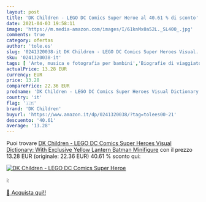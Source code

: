 ```yaml
---
layout: post
title: 'DK Children - LEGO DC Comics Super Heroe al 40.61 % di sconto'
date: 2021-04-03 19:58:11
image: 'https://m.media-amazon.com/images/I/61knMx0a52L._SL400_.jpg'
comments: true
category: ofertas
author: 'tole.es'
slug: '0241320038-it DK Children - LEGO DC Comics Super Heroes Visual...'
sku: '0241320038-it'
tags: [ 'Arte, musica e fotografia per bambini','Biografie di viaggiatori ed esploratori per bambini','Biografie per bambini','Consultazione e informazione per bambini','Dizionari per bambini','Fumetti e manga','Fumetti e manga per bambini','Giochi, giocattoli e attività ricreativa','Humor per bambini','Libri','Libri per bambini','Libri su arte e spettacolo per bambini','Narrativa a fumetti','Saggistica per bambini','Testi di formazione e consultazione per bambini','dk children', ]
actualPrice: 13.28 EUR
currency: EUR
price: 13.28
comparePrice: 22.36 EUR
prodname: 'DK Children - LEGO DC Comics Super Heroes Visual Dictionary: With Exclusive Yellow Lantern Batman Minifigure'
country: 'it'
flag: '🇮🇹'
brand: 'DK Children'
buyurl: 'https://www.amazon.it/dp/0241320038/?tag=tolees00-21'
descuento: '40.61'
average: '13.28'
---
```


Puoi trovare [DK Children - LEGO DC Comics Super Heroes Visual Dictionary: With Exclusive Yellow Lantern Batman Minifigure](https://www.amazon.it/dp/0241320038/?tag=tolees00-21) con il prezzo 13.28 EUR (originale: 22.36 EUR) 40.61 % sconto qui:

[![DK Children - LEGO DC Comics Super Heroe](https://m.media-amazon.com/images/I/61knMx0a52L._SL400_.jpg)](https://www.amazon.it/dp/0241320038/?tag=tolees00-21)

ℹ️:


[🛒 Acquista qui!!](https://www.amazon.it/dp/0241320038/?tag=tolees00-21)
